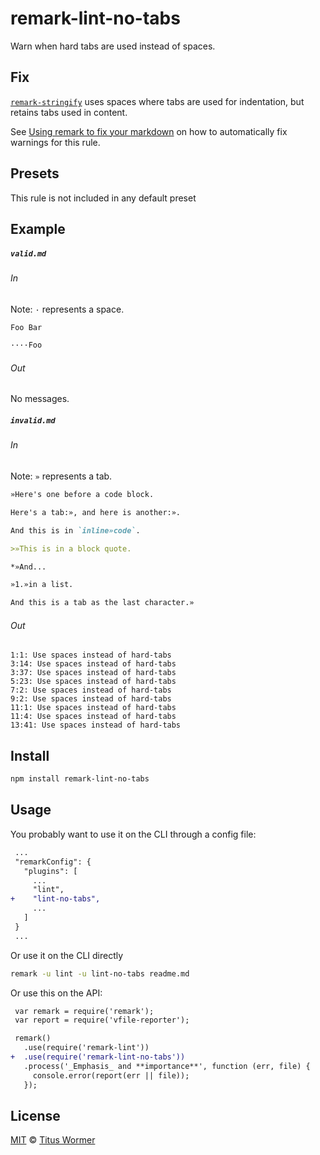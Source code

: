 <!--This file is generated-->

# remark-lint-no-tabs

Warn when hard tabs are used instead of spaces.

## Fix

[`remark-stringify`](https://github.com/remarkjs/remark/tree/master/packages/remark-stringify)
uses spaces where tabs are used for indentation, but retains tabs used in
content.

See [Using remark to fix your markdown](https://github.com/remarkjs/remark-lint#using-remark-to-fix-your-markdown)
on how to automatically fix warnings for this rule.

## Presets

This rule is not included in any default preset

## Example

##### `valid.md`

###### In

Note: `·` represents a space.

```markdown
Foo Bar

····Foo
```

###### Out

No messages.

##### `invalid.md`

###### In

Note: `»` represents a tab.

```markdown
»Here's one before a code block.

Here's a tab:», and here is another:».

And this is in `inline»code`.

>»This is in a block quote.

*»And...

»1.»in a list.

And this is a tab as the last character.»
```

###### Out

```text
1:1: Use spaces instead of hard-tabs
3:14: Use spaces instead of hard-tabs
3:37: Use spaces instead of hard-tabs
5:23: Use spaces instead of hard-tabs
7:2: Use spaces instead of hard-tabs
9:2: Use spaces instead of hard-tabs
11:1: Use spaces instead of hard-tabs
11:4: Use spaces instead of hard-tabs
13:41: Use spaces instead of hard-tabs
```

## Install

```sh
npm install remark-lint-no-tabs
```

## Usage

You probably want to use it on the CLI through a config file:

```diff
 ...
 "remarkConfig": {
   "plugins": [
     ...
     "lint",
+    "lint-no-tabs",
     ...
   ]
 }
 ...
```

Or use it on the CLI directly

```sh
remark -u lint -u lint-no-tabs readme.md
```

Or use this on the API:

```diff
 var remark = require('remark');
 var report = require('vfile-reporter');

 remark()
   .use(require('remark-lint'))
+  .use(require('remark-lint-no-tabs'))
   .process('_Emphasis_ and **importance**', function (err, file) {
     console.error(report(err || file));
   });
```

## License

[MIT](https://github.com/remarkjs/remark-lint/blob/master/license) © [Titus Wormer](https://wooorm.com)
